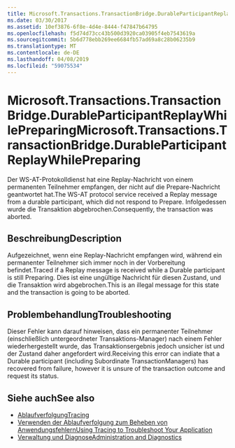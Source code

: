 ```yaml
---
title: Microsoft.Transactions.TransactionBridge.DurableParticipantReplayWhilePreparing
ms.date: 03/30/2017
ms.assetid: 10ef3876-6f8e-4d4e-8444-f47847b64795
ms.openlocfilehash: f5d74d73cc43b500d3920ca03905f4eb7543619a
ms.sourcegitcommit: 5b6d778ebb269ee6684fb57ad69a8c28b06235b9
ms.translationtype: MT
ms.contentlocale: de-DE
ms.lasthandoff: 04/08/2019
ms.locfileid: "59075534"
---
```

# <a name="microsofttransactionstransactionbridgedurableparticipantreplaywhilepreparing"></a><span data-ttu-id="a1b0f-102">Microsoft.Transactions.TransactionBridge.DurableParticipantReplayWhilePreparing</span><span class="sxs-lookup"><span data-stu-id="a1b0f-102">Microsoft.Transactions.TransactionBridge.DurableParticipantReplayWhilePreparing</span></span>
<span data-ttu-id="a1b0f-103">Der WS-AT-Protokolldienst hat eine Replay-Nachricht von einem permanenten Teilnehmer empfangen, der nicht auf die Prepare-Nachricht geantwortet hat.</span><span class="sxs-lookup"><span data-stu-id="a1b0f-103">The WS-AT protocol service received a Replay message from a durable participant, which did not respond to Prepare.</span></span> <span data-ttu-id="a1b0f-104">Infolgedessen wurde die Transaktion abgebrochen.</span><span class="sxs-lookup"><span data-stu-id="a1b0f-104">Consequently, the transaction was aborted.</span></span>  
  
## <a name="description"></a><span data-ttu-id="a1b0f-105">Beschreibung</span><span class="sxs-lookup"><span data-stu-id="a1b0f-105">Description</span></span>  
 <span data-ttu-id="a1b0f-106">Aufgezeichnet, wenn eine Replay-Nachricht empfangen wird, während ein permanenter Teilnehmer sich immer noch in der Vorbereitung befindet.</span><span class="sxs-lookup"><span data-stu-id="a1b0f-106">Traced if a Replay message is received while a Durable participant is still Preparing.</span></span> <span data-ttu-id="a1b0f-107">Dies ist eine ungültige Nachricht für diesen Zustand, und die Transaktion wird abgebrochen.</span><span class="sxs-lookup"><span data-stu-id="a1b0f-107">This is an illegal message for this state and the transaction is going to be aborted.</span></span>  
  
## <a name="troubleshooting"></a><span data-ttu-id="a1b0f-108">Problembehandlung</span><span class="sxs-lookup"><span data-stu-id="a1b0f-108">Troubleshooting</span></span>  
 <span data-ttu-id="a1b0f-109">Dieser Fehler kann darauf hinweisen, dass ein permanenter Teilnehmer (einschließlich untergeordneter Transaktions-Manager) nach einem Fehler wiederhergestellt wurde, das Transaktionsergebnis jedoch unsicher ist und der Zustand daher angefordert wird.</span><span class="sxs-lookup"><span data-stu-id="a1b0f-109">Receiving this error can indiate that a Durable participant (including Subordinate TransactionManagers) has recovered from failure, however it is unsure of the transaction outcome and request its status.</span></span>  
  
## <a name="see-also"></a><span data-ttu-id="a1b0f-110">Siehe auch</span><span class="sxs-lookup"><span data-stu-id="a1b0f-110">See also</span></span>

- [<span data-ttu-id="a1b0f-111">Ablaufverfolgung</span><span class="sxs-lookup"><span data-stu-id="a1b0f-111">Tracing</span></span>](../../../../../docs/framework/wcf/diagnostics/tracing/index.md)
- [<span data-ttu-id="a1b0f-112">Verwenden der Ablaufverfolgung zum Beheben von Anwendungsfehlern</span><span class="sxs-lookup"><span data-stu-id="a1b0f-112">Using Tracing to Troubleshoot Your Application</span></span>](../../../../../docs/framework/wcf/diagnostics/tracing/using-tracing-to-troubleshoot-your-application.md)
- [<span data-ttu-id="a1b0f-113">Verwaltung und Diagnose</span><span class="sxs-lookup"><span data-stu-id="a1b0f-113">Administration and Diagnostics</span></span>](../../../../../docs/framework/wcf/diagnostics/index.md)
